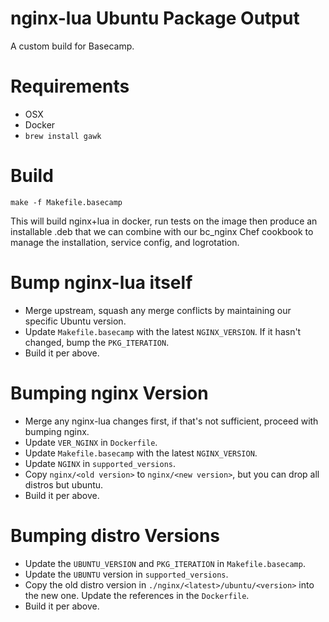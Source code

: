 # nginx-lua Ubuntu Package Output

A custom build for Basecamp.

# Requirements

* OSX
* Docker
* `brew install gawk`

# Build
```
make -f Makefile.basecamp
```
This will build nginx+lua in docker, run tests on the image then produce an installable .deb that we
can combine with our bc_nginx Chef cookbook to manage the installation, service config, and
logrotation.

# Bump nginx-lua itself

* Merge upstream, squash any merge conflicts by maintaining our specific Ubuntu version.
* Update `Makefile.basecamp` with the latest `NGINX_VERSION`. If it hasn't changed, bump the
  `PKG_ITERATION`.
* Build it per above.

# Bumping nginx Version

* Merge any nginx-lua changes first, if that's not sufficient, proceed with bumping nginx.
* Update `VER_NGINX` in `Dockerfile`.
* Update `Makefile.basecamp` with the latest `NGINX_VERSION`.
* Update `NGINX` in `supported_versions`.
* Copy `nginx/<old version>` to `nginx/<new version>`, but you can drop all distros but ubuntu.
* Build it per above.

# Bumping distro Versions

* Update the `UBUNTU_VERSION` and `PKG_ITERATION` in `Makefile.basecamp`.
* Update the `UBUNTU` version in `supported_versions`.
* Copy the old distro version in `./nginx/<latest>/ubuntu/<version>` into the new one. Update the
  references in the `Dockerfile`.
* Build it per above.
